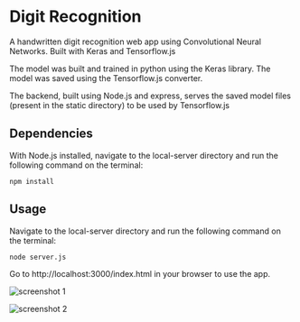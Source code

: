 # Digit Recognition
A handwritten digit recognition web app using Convolutional Neural Networks. Built with Keras and Tensorflow.js

The model was built and trained in python using the Keras library. The model was saved using the Tensorflow.js converter.

The backend, built using Node.js and express, serves the saved model files (present in the static directory) to be used by Tensorflow.js

## Dependencies
With Node.js installed, navigate to the local-server directory and run the following command on the terminal:
```
npm install
```
## Usage
Navigate to the local-server directory and run the following command on the terminal:
```
node server.js
```
Go to http://localhost:3000/index.html in your browser to use the app.

![screenshot 1](https://user-images.githubusercontent.com/23068820/43353713-44ea00e8-925c-11e8-9159-5d74fb75f278.png)

![screenshot 2](https://user-images.githubusercontent.com/23068820/43353714-457997a8-925c-11e8-9fde-3e22d9c4e504.png)
